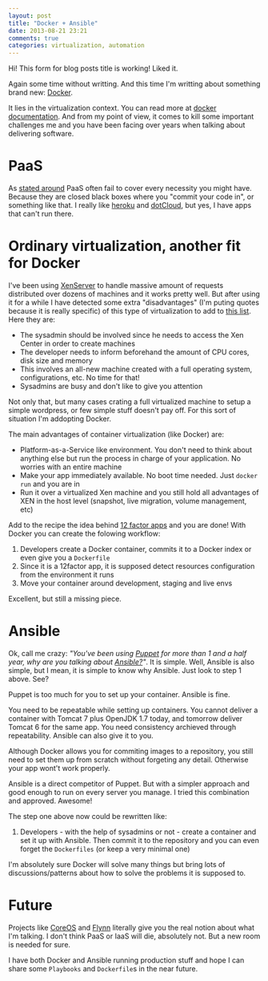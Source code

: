 ```yaml
---
layout: post
title: "Docker + Ansible"
date: 2013-08-21 23:21
comments: true
categories: virtualization, automation
---
```

Hi! This form for blog posts title is working! Liked it.

Again some time without writting. And this time I'm writting about
something brand new: [Docker](http://www.docker.io/).

It lies in the virtualization context. You can read more at [docker
documentation](http://docs.docker.io/en/latest/). And from my point of
view, it comes to kill some important challenges me and you have been
facing over years when talking about delivering software.


PaaS
====

As [stated around](http://blog.docker.io/2013/07/excited-to-be-joining-the-great-teams-at-dotcloud-docker-as-ceo/)
PaaS often fail to cover every necessity you might have. Because they are closed black boxes where you "commit your code in", or something like that. I really like [heroku](http://heroku.com) and [dotCloud](https://www.dotcloud.com/), but yes, I have apps that can't run there.

Ordinary virtualization, another fit for Docker
===============================================

I've been using [XenServer](http://www.citrix.com.br/products/xenserver/overview.html) to handle massive amount of requests distributed over dozens of machines and it works pretty well. But after using it for a while I have detected some extra "disadvantages" (I'm puting quotes because it is really specific) of this type of virtualization to add to [this list](https://github.com/dotcloud/docker). Here they are:

   - The sysadmin should be involved since he needs to access the Xen Center in order to create machines
   - The developer needs to inform beforehand the amount of CPU cores, disk size and memory
   - This involves an all-new machine created with a full operating system, configurations, etc. No time for that!
   - Sysadmins are busy and don't like to give you attention

Not only that, but many cases crating a full virtualized machine to setup a simple wordpress, or few simple stuff doesn't pay off. For this sort of situation I'm addopting Docker.

The main advantages of container virtualization (like Docker) are:

   - Platform-as-a-Service like environment. You don't need to think about anything else but run the process in charge of your application. No worries with an entire machine
   - Make your app immediately available. No boot time needed. Just `docker run` and you are in
   - Run it over a virtualized Xen machine and you still hold all advantages of XEN in the host level (snapshot, live migration, volume management, etc)

Add to the recipe the idea behind [12 factor apps](http://12factor.net/) and
you are done! With Docker you can create the folowing workflow:

   1. Developers create a Docker container, commits it to a Docker index or even give you a `Dockerfile`
   2. Since it is a 12factor app, it is supposed detect resources configuration from the environment it runs
   3. Move your container around development, staging and live envs

Excellent, but still a missing piece.

Ansible
=======

Ok, call me crazy: *"You've been using [Puppet](http://puppetlabs.com/)
for more than 1 and a half year, why are you talking about
[Ansible?](http://www.ansibleworks.com/)"*. It is simple. Well, Ansible
is also simple, but I mean, it is simple to know why Ansible. Just look
to step 1 above. See?

Puppet is too much for you to set up your container. Ansible is fine.

You need to be repeatable while setting up containers. You cannot deliver a container with Tomcat 7 plus OpenJDK 1.7 today, and tomorrow deliver Tomcat 6 for the same app. You need consistency archieved through repeatability. Ansible can also give it to you.

Although Docker allows you for commiting images to a repository, you still need to set them up from scratch without
forgeting any detail. Otherwise your app wont't work properly.

Ansible is a direct competitor of Puppet. But with a simpler approach and good enough to run on every server you manage. I tried this combination and approved. Awesome!

The step one above now could be rewritten like: 

   1. Developers - with the help of sysadmins or not - create a container and set it up with Ansible. Then commit it to the repository and you can even forget  the `Dockerfiles` (or keep a very minimal one)

I'm absolutely sure Docker will solve many things but bring lots of discussions/patterns about how to solve the problems it is supposed to.

Future
======

Projects like [CoreOS](http://coreos.com/) and [Flynn](https://flynn.io/) literally give you the real notion about what I'm talking. I don't think PaaS or IaaS will die, absolutely not. But a new room is needed for sure.

I have both Docker and Ansible running production stuff and hope I can share some `Playbooks` and `Dockerfile`s in the near future.


